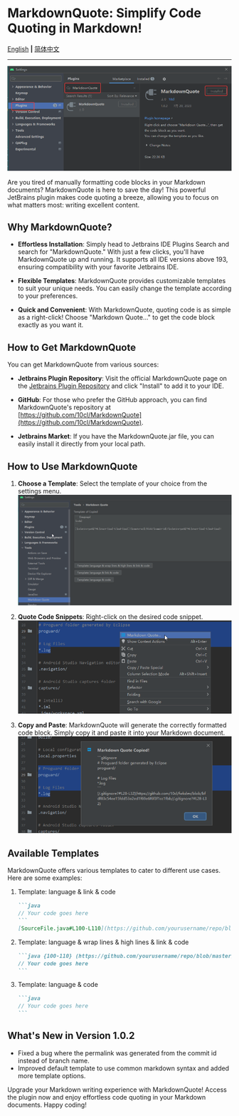 # MarkdownQuote: Simplify Code Quoting in Markdown!

[English](README.md) **|** [简体中文](README_CN.md)

---

![jet_plugin_search](https://raw.githubusercontent.com/SourceCodeTrace/websites/main/source/.vuepress/public/images/jet_plugin_search.png)

Are you tired of manually formatting code blocks in your Markdown documents? MarkdownQuote is here to save the day! This powerful JetBrains plugin makes code quoting a breeze, allowing you to focus on what matters most: writing excellent content.

## Why MarkdownQuote?

* **Effortless Installation**: Simply head to Jetbrains IDE Plugins Search and search for "MarkdownQuote." With just a few clicks, you'll have MarkdownQuote up and running. It supports all IDE versions above 193, ensuring compatibility with your favorite Jetbrains IDE.

* **Flexible Templates**: MarkdownQuote provides customizable templates to suit your unique needs. You can easily change the template according to your preferences.

* **Quick and Convenient**: With MarkdownQuote, quoting code is as simple as a right-click! Choose "Markdown Quote..." to get the code block exactly as you want it.


## How to Get MarkdownQuote

You can get MarkdownQuote from various sources:

* **Jetbrains Plugin Repository**: Visit the official MarkdownQuote page on the [Jetbrains Plugin Repository](https://plugins.jetbrains.com/plugin/22311-markdownquote) and click "Install" to add it to your IDE.

* **GitHub**: For those who prefer the GitHub approach, you can find MarkdownQuote's repository at [https://github.com/10cl/MarkdownQuote](https://github.com/10cl/MarkdownQuote).

* **Jetbrains Market**: If you have the MarkdownQuote.jar file, you can easily install it directly from your local path.


## How to Use MarkdownQuote

1. **Choose a Template**: Select the template of your choice from the settings menu. ![settings](https://raw.githubusercontent.com/SourceCodeTrace/websites/main/source/.vuepress/public/images/settings.png)

2. **Quote Code Snippets**: Right-click on the desired code snippet. ![right_click](https://raw.githubusercontent.com/SourceCodeTrace/websites/main/source/.vuepress/public/images/right_click.png)

3. **Copy and Paste**: MarkdownQuote will generate the correctly formatted code block. Simply copy it and paste it into your Markdown document. ![copied](https://raw.githubusercontent.com/SourceCodeTrace/websites/main/source/.vuepress/public/images/copied.png)


## Available Templates

MarkdownQuote offers various templates to cater to different use cases. Here are some examples:

1. Template: language & link & code

    ````markdown
    ```java
    // Your code goes here
    ```
   [SourceFile.java#L100-L110](https://github.com/yourusername/repo/blob/master/SourceFile.java#L100-L110)
    ````

2. Template: language & wrap lines & high lines & link & code

    ````markdown
    ```java {100-110} (https://github.com/yourusername/repo/blob/master/SourceFile.java#L100-L110)
    // Your code goes here
    ```
    ````

3. Template: language & code

    ````markdown
    ```java
    // Your code goes here
    ```
   ````


## What's New in Version 1.0.2

* Fixed a bug where the permalink was generated from the commit id instead of branch name.
* Improved default template to use common markdown syntax and added more template options.

Upgrade your Markdown writing experience with MarkdownQuote! Access the plugin now and enjoy effortless code quoting in your Markdown documents. Happy coding!
